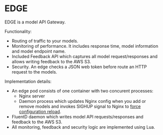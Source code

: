 # EDGE
EDGE is a model API Gateway.

Functionality:
* Routing of traffic to your models.
* Monitoring of performance. It includes response time, model information and model endpoint name.
* Included Feedback API which captures all model request/responses and allows writing feedback to the AWS S3.
* Security. An edge checks a JSON web token before route an HTTP request to the models.

Implementation details:
* An edge pod consists of one container with two concurent processes:
  * Nginx server
  * Daemon process which updates Nginx config when you add or remove models and invokes SIGHUP signal to Nginx to [force configuration reload](http://nginx.org/en/docs/control.html#reconfiguration).
* FluentD daemon which writes model API requests/responses and feedback to the AWS S3.
* All monitoring, feedback and security logic are implemented using Lua.
